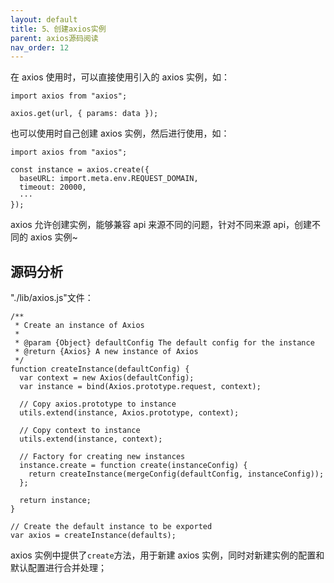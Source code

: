 ```yaml
---
layout: default
title: 5、创建axios实例
parent: axios源码阅读
nav_order: 12
---
```


在 axios 使用时，可以直接使用引入的 axios 实例，如：

```
import axios from "axios";

axios.get(url, { params: data });
```

也可以使用时自己创建 axios 实例，然后进行使用，如：

```
import axios from "axios";

const instance = axios.create({
  baseURL: import.meta.env.REQUEST_DOMAIN,
  timeout: 20000,
  ···
});
```

axios 允许创建实例，能够兼容 api 来源不同的问题，针对不同来源 api，创建不同的 axios 实例~

## 源码分析

"./lib/axios.js"文件：

```
/**
 * Create an instance of Axios
 *
 * @param {Object} defaultConfig The default config for the instance
 * @return {Axios} A new instance of Axios
 */
function createInstance(defaultConfig) {
  var context = new Axios(defaultConfig);
  var instance = bind(Axios.prototype.request, context);

  // Copy axios.prototype to instance
  utils.extend(instance, Axios.prototype, context);

  // Copy context to instance
  utils.extend(instance, context);

  // Factory for creating new instances
  instance.create = function create(instanceConfig) {
    return createInstance(mergeConfig(defaultConfig, instanceConfig));
  };

  return instance;
}

// Create the default instance to be exported
var axios = createInstance(defaults);
```

axios 实例中提供了`create`方法，用于新建 axios 实例，同时对新建实例的配置和默认配置进行合并处理；
